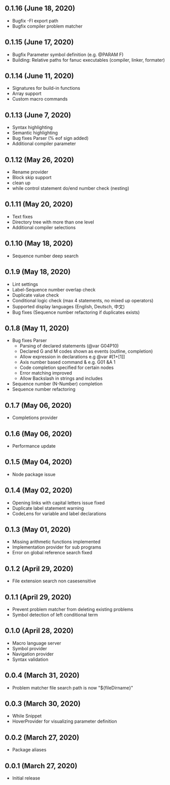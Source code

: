 ## 0.1.16 (June 18, 2020)
- Bugfix -Fl export path
- Bugfix compiler problem matcher 

## 0.1.15 (June 17, 2020)
- Bugfix Parameter symbol definition (e.g. @PARAM	F)
- Building: Relative paths for fanuc executables (compiler, linker, formater)

## 0.1.14 (June 11, 2020)
- Signatures for build-in functions
- Array support
- Custom macro commands

## 0.1.13 (June 7, 2020)
- Syntax highlighting
- Semantic highlighting
- Bug fixes Parser (% eof sign added)
- Additional compiler parameter

## 0.1.12 (May 26, 2020)
- Rename provider
- Block skip support
- clean up
- while control statement do/end number check (nesting)

## 0.1.11 (May 20, 2020)
- Text fixes
- Directory tree with more than one level
- Additional compiler selections

## 0.1.10 (May 18, 2020)
-  Sequence number deep search

## 0.1.9 (May 18, 2020)
- Lint settings
- Label-Sequence number overlap check
- Duplicate value check
- Conditional logic check (max 4 statements, no mixed up operators)
- Supported display languages (English, Deutsch, 中文)
- Bug fixes (Sequence number refactoring if duplicates exists) 	

## 0.1.8 (May 11, 2020)
- Bug fixes Parser 	
	- Parsing of declared statements  (@var G04P10)
	- Declared G and M codes shown as events (outline, completion)
	- Allow expression in declarations e.g @var #[1+[1]]
	- Axis number based command & e.g. G01 &A 1
	- Code completion specified for certain nodes
	- Error matching improved
	- Allow Backslash in strings and includes
- Sequence number (N-Number) completion
- Sequence number refactoring

## 0.1.7 (May 06, 2020)
- Completions provider

## 0.1.6 (May 06, 2020)
- Performance update

## 0.1.5 (May 04, 2020)
- Node package issue

## 0.1.4 (May 02, 2020)
- Opening links with capital letters issue fixed 
- Duplicate label statement warning
- CodeLens for variable and label declarations 

## 0.1.3 (May 01, 2020)
- Missing arithmetic functions implemented
- Implementation provider for sub programs
- Error on global reference search fixed

## 0.1.2 (April 29, 2020)
- File extension search non casesensitive

## 0.1.1 (April 29, 2020)
- Prevent problem matcher from deleting existing problems
- Symbol detection of left conditional term

## 0.1.0 (April 28, 2020)
- Macro language server
- Symbol provider
- Navigation provider
- Syntax validation

## 0.0.4 (March 31, 2020)
- Problem matcher file search path is now "${fileDirname}"

## 0.0.3 (March 30, 2020)
- While Snippet
- HoverProvider for visualizing parameter definition

## 0.0.2 (March 27, 2020)
- Package aliases

## 0.0.1 (March 27, 2020)
- Initial release



